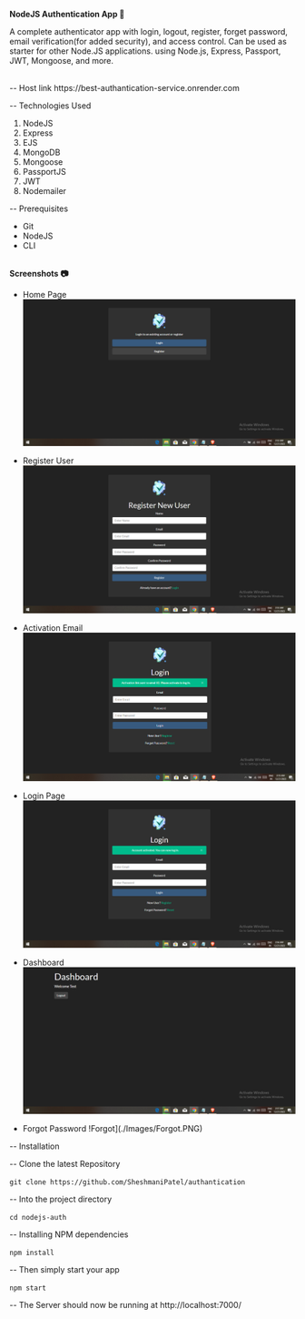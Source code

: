 <b>NodeJS Authentication App 🔐</b>
<p> A complete authenticator app with login, logout, register, forget password, email verification(for added security), and access control. Can be used as starter for other Node.JS applications. using Node.js, Express, Passport, JWT, Mongoose, and more. 
</p>
<br>
 -- Host link
 https://best-authantication-service.onrender.com

 

-- Technologies Used
1.  NodeJS
2.  Express
3.  EJS
4.  MongoDB
5.  Mongoose
6.  PassportJS
7.  JWT
8.  Nodemailer


-- Prerequisites
- Git
- NodeJS
- CLI
<br>
<b>Screenshots 📷</b>

- Home Page
  ![Home-Page](./Images/Homepage.PNG)

- Register User
  ![Register](./Images/Register.PNG)

- Activation Email
  ![Activation](./Images/Activation.PNG)

- Login Page
  ![Activated](./Images/Activated.PNG)

- Dashboard
  ![Dashboard](./Images/Dashboard.PNG)

- Forgot Password
  !Forgot](./Images/Forgot.PNG)


-- Installation

-- Clone the latest Repository

`git clone https://github.com/SheshmaniPatel/authantication`

-- Into the project directory

`cd nodejs-auth`

-- Installing NPM dependencies

`npm install`

-- Then simply start your app

`npm start`

-- The Server should now be running at http://localhost:7000/

